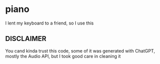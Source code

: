 # piano

I lent my keyboard to a friend, so I use this

## DISCLAIMER

You cand kinda trust this code, some of it was generated with ChatGPT, mostly the Audio API, but I took good care in cleaning it